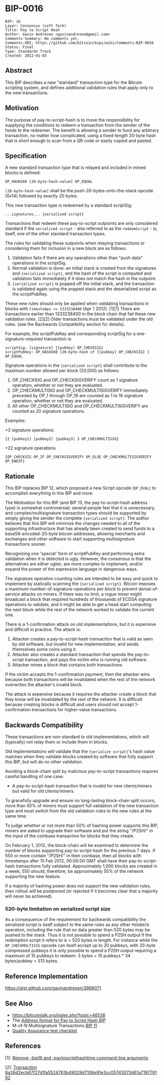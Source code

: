 # BIP-0016

    BIP: 16
    Layer: Consensus (soft fork)
    Title: Pay to Script Hash
    Author: Gavin Andresen <gavinandresen@gmail.com>
    Comments-Summary: No comments yet.
    Comments-URI: https://github.com/bitcoin/bips/wiki/Comments:BIP-0016
    Status: Final
    Type: Standards Track
    Created: 2012-01-03

## Abstract

This BIP describes a new "standard" transaction type for the Bitcoin scripting system, and defines additional validation rules that apply only to the new transactions.

## Motivation

The purpose of pay-to-script-hash is to move the responsibility for supplying the conditions to redeem a transaction from the sender of the funds to the redeemer.
The benefit is allowing a sender to fund any arbitrary transaction, no matter how complicated, using a fixed-length 20-byte hash that is short enough to scan from a QR code or easily copied and pasted.

## Specification

A new standard transaction type that is relayed and included in mined blocks is defined:

    OP_HASH160 [20-byte-hash-value] OP_EQUAL

`[20-byte-hash-value]` shall be the push-20-bytes-onto-the-stack opcode (0x14) followed by exactly 20 bytes.

This new transaction type is redeemed by a standard scriptSig:

    ...signatures... {serialized script}

Transactions that redeem these pay-to-script outpoints are only considered standard if the `serialized script` - also referred to as the `redeemScript` - is, itself, one of the other standard transaction types.

The rules for validating these outpoints when relaying transactions or considering them for inclusion in a new block are as follows:

1. Validation fails if there are any operations other than "push data" operations in the scriptSig.
2. Normal validation is done: an initial stack is created from the signatures and `{serialized script}`, and the hash of the script is computed and validation fails immediately if it does not match the hash in the outpoint.
3. `{serialized script}` is popped off the initial stack, and the transaction is validated again using the popped stack and the deserialized script as the scriptPubKey.

These new rules should only be applied when validating transactions in blocks with `timestamps >= 1333238400` (Apr 1 2012). [1][1]
There are transactions earlier than 1333238400 in the block chain that fail these new validation rules. [2][2]
Older transactions must be validated under the old rules.
(see the Backwards Compatibility section for details).

For example, the scriptPubKey and corresponding scriptSig for a one-signature-required transaction is:

    scriptSig: [signature] {[pubkey] OP_CHECKSIG}
    scriptPubKey: OP_HASH160 [20-byte-hash of {[pubkey] OP_CHECKSIG} ] OP_EQUAL

Signature operations in the `{serialized script}` shall contribute to the maximum number allowed per block (20,000) as follows:

 1. OP_CHECKSIG and OP_CHECKSIGVERIFY count as 1 signature operation, whether or not they are evaluated.
 2. OP_CHECKMULTISIG and OP_CHECKMULTISIGVERIFY immediately preceded by OP_1 through OP_16 are counted as 1 to 16 signature operation, whether or not they are evaluated.
 3. All other OP_CHECKMULTISIG and OP_CHECKMULTISIGVERIFY are counted as 20 signature operations.

Examples:

+3 signature operations:

    {2 [pubkey1] [pubkey2] [pubkey3] 3 OP_CHECKMULTISIG}

+22 signature operations

    {OP_CHECKSIG OP_IF OP_CHECKSIGVERIFY OP_ELSE OP_CHECKMULTISIGVERIFY OP_ENDIF}

## Rationale

This BIP replaces BIP 12, which proposed a new Script opcode (`OP_EVAL`) to accomplish everything in this BIP and more.

The Motivation for this BIP (and BIP 13, the pay-to-script-hash address type) is somewhat controversial; several people feel that it is unnecessary, and complex/multisignature transaction types should be supported by simply giving the sender the complete `{serialized script}`.
The author believes that this BIP will minimize the changes needed to all of the supporting infrastructure that has already been created to send funds to a base58-encoded-20-byte bitcoin addresses, allowing merchants and exchanges and other software to start supporting multisignature transactions sooner.

Recognizing one 'special' form of scriptPubKey and performing extra validation when it is detected is ugly.
However, the consensus is that the alternatives are either uglier, are more complex to implement, and/or expand the power of the expression language in dangerous ways.

The signature operation counting rules are intended to be easy and quick to implement by statically scanning the `{serialized script}`.
Bitcoin imposes a maximum-number-of-signature-operations per block to prevent denial-of-service attacks on miners.
If there was no limit, a rogue miner might broadcast a block that required hundreds of thousands of ECDSA signature operations to validate, and it might be able to get a head start computing the next block while the rest of the network worked to validate the current one.

There is a 1-confirmation attack on old implementations, but it is expensive and difficult in practice.
The attack is:

 1. Attacker creates a pay-to-script-hash transaction that is valid as seen by old software, but invalid for new implementation, and sends themselves some coins using it.
 2. Attacker also creates a standard transaction that spends the pay-to-script transaction, and pays the victim who is running old software.
 3. Attacker mines a block that contains both transactions.

If the victim accepts the 1-confirmation payment, then the attacker wins because both transactions will be invalidated when the rest of the network overwrites the attacker's invalid block.

The attack is expensive because it requires the attacker create a block that they know will be invalidated by the rest of the network.
It is difficult because creating blocks is difficult and users should not accept 1-confirmation transactions for higher-value transactions.

## Backwards Compatibility

These transactions are non-standard to old implementations, which will (typically) not relay them or include them in blocks.

Old implementations will validate that the `{serialize script}`'s hash value matches when they validate blocks created by software that fully support this BIP, but will do no other validation.

Avoiding a block-chain split by malicious pay-to-script transactions requires careful handling of one case:

* A pay-to-script-hash transaction that is invalid for new clients/miners but valid for old clients/miners.

To gracefully upgrade and ensure no long-lasting block-chain split occurs, more than 50% of miners must support full validation of the new transaction type and must switch from the old validation rules to the new rules at the same time.

To judge whether or not more than 50% of hashing power supports this BIP, miners are asked to upgrade their software and put the string "/P2SH/" in the input of the coinbase transaction for blocks that they create.

On February 1, 2012, the block-chain will be examined to determine the number of blocks supporting pay-to-script-hash for the previous 7 days.
If 550 or more contain "/P2SH/" in their coinbase, then all blocks with timestamps after 15 Feb 2012, 00:00:00 GMT shall have their pay-to-script-hash transactions fully validated.
Approximately 1,000 blocks are created in a week; 550 should, therefore, be approximately 55% of the network supporting the new feature.

If a majority of hashing power does not support the new validation rules, then rollout will be postponed (or rejected if it becomes clear that a majority will never be achieved).

### 520-byte limitation on serialized script size

As a consequence of the requirement for backwards compatibility the serialized script is itself subject to the same rules as any other `PUSHDATA` operation, including the rule that no data greater than 520 bytes may be pushed to the stack.
Thus it is not possible to spend a P2SH output if the redemption script it refers to is > 520 bytes in length.
For instance while the `OP_CHECKMULTISIG` opcode can itself accept up to 20 pubkeys, with 33-byte compressed pubkeys it is only possible to spend a P2SH output requiring a maximum of 15 pubkeys to redeem: 3 bytes + 15 pubkeys * 34 bytes/pubkey = 513 bytes.

## Reference Implementation

https://gist.github.com/gavinandresen/3966071

## See Also

* https://bitcointalk.org/index.php?topic=46538
* The [Address format for Pay to Script Hash BIP](/protocol/forks/bip-0013)
* M-of-N Multisignature Transactions [BIP 11](/protocol/forks/bip-0011)
* [Quality Assurance test checklist](https://github.com/bitcoin/bips/blob/master/bip-0016/qa.mediawiki)

## References

[1]: [Remove -bip16 and -paytoscripthashtime command-line arguments](https://github.com/bitcoin/bitcoin/commit/8f188ece3c82c4cf5d52a3363e7643c23169c0ff)

[2]: [Transaction 6a26d2ecb67f27d1fa5524763b49029d7106e91e3cc05743073461a719776192](http://blockexplorer.com/tx/6a26d2ecb67f27d1fa5524763b49029d7106e91e3cc05743073461a719776192)
